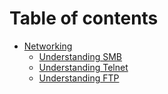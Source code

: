 # Table of contents

* [Networking](README.md)
  * [Understanding SMB](networking/understanding-smb.md)
  * [Understanding Telnet](networking/understanding-telnet.md)
  * [Understanding FTP](networking/understanding-ftp.md)
